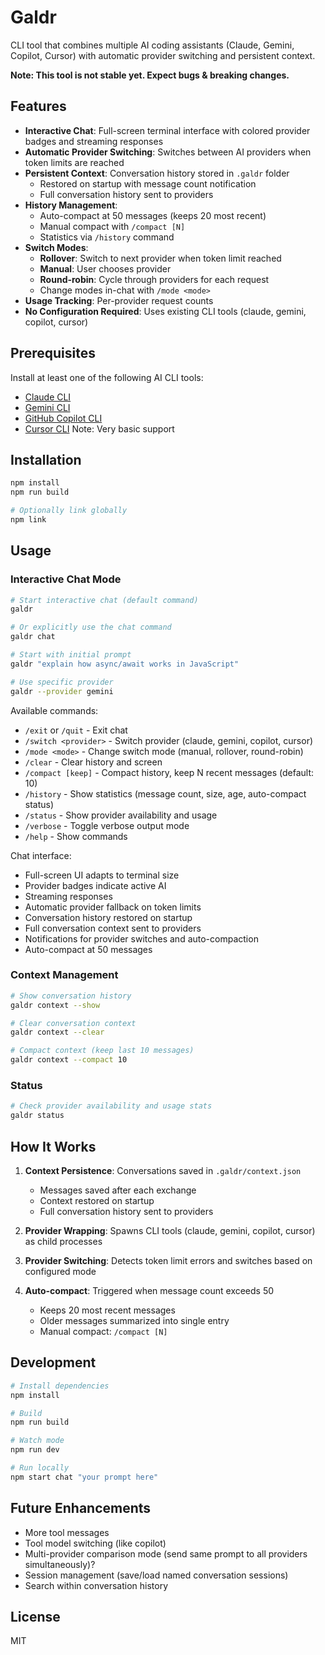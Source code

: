 # Galdr

CLI tool that combines multiple AI coding assistants (Claude, Gemini, Copilot, Cursor) with automatic provider switching and persistent context.

**Note: This tool is not stable yet. Expect bugs & breaking changes.**

## Features

- **Interactive Chat**: Full-screen terminal interface with colored provider badges and streaming responses
- **Automatic Provider Switching**: Switches between AI providers when token limits are reached
- **Persistent Context**: Conversation history stored in `.galdr` folder
  - Restored on startup with message count notification
  - Full conversation history sent to providers
- **History Management**:
  - Auto-compact at 50 messages (keeps 20 most recent)
  - Manual compact with `/compact [N]`
  - Statistics via `/history` command
- **Switch Modes**:
  - **Rollover**: Switch to next provider when token limit reached
  - **Manual**: User chooses provider
  - **Round-robin**: Cycle through providers for each request
  - Change modes in-chat with `/mode <mode>`
- **Usage Tracking**: Per-provider request counts
- **No Configuration Required**: Uses existing CLI tools (claude, gemini, copilot, cursor)

## Prerequisites

Install at least one of the following AI CLI tools:

- [Claude CLI](https://claude.com/claude-code)
- [Gemini CLI](https://github.com/google/generative-ai-cli)
- [GitHub Copilot CLI](https://githubnext.com/projects/copilot-cli)
- [Cursor CLI](https://www.cursor.com) Note: Very basic support

## Installation

```bash
npm install
npm run build

# Optionally link globally
npm link
```

## Usage

### Interactive Chat Mode

```bash
# Start interactive chat (default command)
galdr

# Or explicitly use the chat command
galdr chat

# Start with initial prompt
galdr "explain how async/await works in JavaScript"

# Use specific provider
galdr --provider gemini
```

Available commands:

- `/exit` or `/quit` - Exit chat
- `/switch <provider>` - Switch provider (claude, gemini, copilot, cursor)
- `/mode <mode>` - Change switch mode (manual, rollover, round-robin)
- `/clear` - Clear history and screen
- `/compact [keep]` - Compact history, keep N recent messages (default: 10)
- `/history` - Show statistics (message count, size, age, auto-compact status)
- `/status` - Show provider availability and usage
- `/verbose` - Toggle verbose output mode
- `/help` - Show commands

Chat interface:
- Full-screen UI adapts to terminal size
- Provider badges indicate active AI
- Streaming responses
- Automatic provider fallback on token limits
- Conversation history restored on startup
- Full conversation context sent to providers
- Notifications for provider switches and auto-compaction
- Auto-compact at 50 messages

### Context Management

```bash
# Show conversation history
galdr context --show

# Clear conversation context
galdr context --clear

# Compact context (keep last 10 messages)
galdr context --compact 10
```

### Status

```bash
# Check provider availability and usage stats
galdr status
```

## How It Works

1. **Context Persistence**: Conversations saved in `.galdr/context.json`
   - Messages saved after each exchange
   - Context restored on startup
   - Full conversation history sent to providers

2. **Provider Wrapping**: Spawns CLI tools (claude, gemini, copilot, cursor) as child processes

3. **Provider Switching**: Detects token limit errors and switches based on configured mode

4. **Auto-compact**: Triggered when message count exceeds 50
   - Keeps 20 most recent messages
   - Older messages summarized into single entry
   - Manual compact: `/compact [N]`


## Development

```bash
# Install dependencies
npm install

# Build
npm run build

# Watch mode
npm run dev

# Run locally
npm start chat "your prompt here"
```

## Future Enhancements

- More tool messages
- Tool model switching (like copilot)
- Multi-provider comparison mode (send same prompt to all providers simultaneously)?
- Session management (save/load named conversation sessions)
- Search within conversation history

## License

MIT
